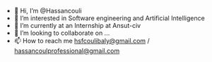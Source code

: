 - 👋 Hi, I’m @Hassancouli
- 👀 I’m interested in Software engineering and Artificial Intelligence
- 🌱 I’m currently at an Internship at Ansut-civ
- 💞️ I’m looking to collaborate on ...
- 📫 How to reach me hsfcoulibaly@gmail.com / hassancoulprofessional@gmail.com

<!---
Hassancouli/Hassancouli is a ✨ special ✨ repository because its `README.md` (this file) appears on your GitHub profile.
You can click the Preview link to take a look at your changes.
--->
